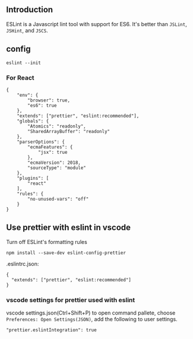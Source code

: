 ## Introduction

ESLint is a Javascript lint tool with support for ES6. It's better than `JSLint`, `JSHint`, and `JSCS`.

## config

```
eslint --init
```

### For React

```
{
    "env": {
        "browser": true,
        "es6": true
    },
    "extends": ["prettier", "eslint:recommended"],
    "globals": {
        "Atomics": "readonly",
        "SharedArrayBuffer": "readonly"
    },
    "parserOptions": {
        "ecmaFeatures": {
            "jsx": true
        },
        "ecmaVersion": 2018,
        "sourceType": "module"
    },
    "plugins": [
        "react"
    ],
    "rules": {
        "no-unused-vars": "off"
    }
}
```

## Use prettier with eslint in vscode

Turn off ESLint's formatting rules

```
npm install --save-dev eslint-config-prettier
```

.eslintrc.json:

```
{
  "extends": ["prettier", "eslint:recommended"]
}
```

### vscode settings for prettier used with eslint

vscode settings.json(Ctrl+Shift+P) to open command pallete, choose `Preferences: Open Settings(JSON)`, add the following to user settings.

```
"prettier.eslintIntegration": true
```